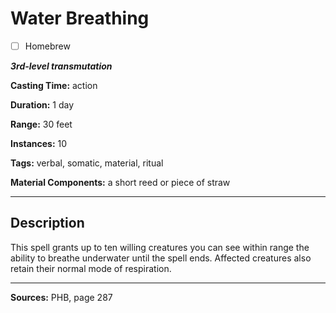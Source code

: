 # Water Breathing

- [ ] Homebrew

***3rd-level transmutation***

**Casting Time:** action

**Duration:** 1 day

**Range:** 30 feet

**Instances:** 10

**Tags:** verbal, somatic, material, ritual

**Material Components:** a short reed or piece of straw

---

## Description
This spell grants up to ten willing creatures you can see within range the ability to breathe underwater until the spell ends.
Affected creatures also retain their normal mode of respiration.

---

**Sources:** PHB, page 287
